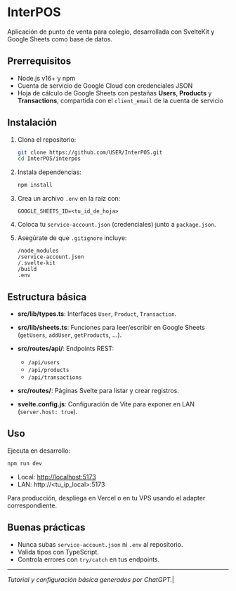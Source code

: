 # InterPOS

Aplicación de punto de venta para colegio, desarrollada con SvelteKit y Google Sheets como base de datos.

## Prerrequisitos

* Node.js v16+ y npm
* Cuenta de servicio de Google Cloud con credenciales JSON
* Hoja de cálculo de Google Sheets con pestañas **Users**, **Products** y **Transactions**, compartida con el `client_email` de la cuenta de servicio

## Instalación

1. Clona el repositorio:

   ```bash
   git clone https://github.com/USER/InterPOS.git
   cd InterPOS/interpos
   ```
2. Instala dependencias:

   ```bash
   npm install
   ```
3. Crea un archivo `.env` en la raíz con:

   ```dotenv
   GOOGLE_SHEETS_ID=<tu_id_de_hoja>
   ```
4. Coloca tu `service-account.json` (credenciales) junto a `package.json`.
5. Asegúrate de que `.gitignore` incluye:

   ```gitignore
   /node_modules
   /service-account.json
   /.svelte-kit
   /build
   .env
   ```

## Estructura básica

* **src/lib/types.ts**: Interfaces `User`, `Product`, `Transaction`.
* **src/lib/sheets.ts**: Funciones para leer/escribir en Google Sheets (`getUsers`, `addUser`, `getProducts`, ...).
* **src/routes/api/**: Endpoints REST:

  * `/api/users`
  * `/api/products`
  * `/api/transactions`
* **src/routes/**: Páginas Svelte para listar y crear registros.
* **svelte.config.js**: Configuración de Vite para exponer en LAN (`server.host: true`).

## Uso

Ejecuta en desarrollo:

```bash
npm run dev
```

* Local: [http://localhost:5173](http://localhost:5173)
* LAN: http\://\<tu\_ip\_local>:5173

Para producción, despliega en Vercel o en tu VPS usando el adapter correspondiente.

## Buenas prácticas

* Nunca subas `service-account.json` ni `.env` al repositorio.
* Valida tipos con TypeScript.
* Controla errores con `try/catch` en tus endpoints.

---

*Tutorial y configuración básica generados por ChatGPT.*|
